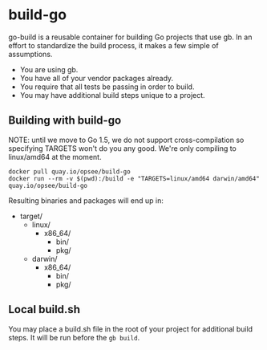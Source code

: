 # build-go

go-build is a reusable container for building Go projects that use gb. In an
effort to standardize the build process, it makes a few simple of assumptions.

* You are using gb.
* You have all of your vendor packages already.
* You require that all tests be passing in order to build.
* You may have additional build steps unique to a project.

## Building with build-go

NOTE: until we move to Go 1.5, we do not support cross-compilation so specifying TARGETS won't
do you any good. We're only compiling to linux/amd64 at the moment.

```
docker pull quay.io/opsee/build-go
docker run --rm -v $(pwd):/build -e "TARGETS=linux/amd64 darwin/amd64" quay.io/opsee/build-go
```

Resulting binaries and packages will end up in:

* target/
  * linux/
    * x86_64/
      * bin/
      * pkg/
  * darwin/
    * x86_64/
      * bin/
      * pkg/

## Local build.sh

You may place a build.sh file in the root of your project for additional build steps. It will be run before the `gb build`.
